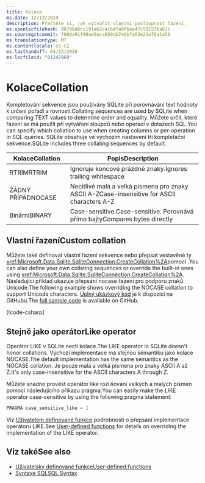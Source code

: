 ```yaml
---
title: Kolace
ms.date: 12/13/2019
description: Přečtěte si, jak vytvořit vlastní posloupnost řazení.
ms.openlocfilehash: 9879846cc191a62c4cb47a0fbaa47c59153ba61c
ms.sourcegitcommit: 7980a91f90ae5eca859db7e6bfa03e23e76a1a50
ms.translationtype: MT
ms.contentlocale: cs-CZ
ms.lasthandoff: 04/13/2020
ms.locfileid: "81242969"
---
```

# <a name="collation"></a><span data-ttu-id="224ef-103">Kolace</span><span class="sxs-lookup"><span data-stu-id="224ef-103">Collation</span></span>

<span data-ttu-id="224ef-104">Kompletování sekvence jsou používány SQLite při porovnávání text hodnoty k určení pořadí a rovnosti.</span><span class="sxs-lookup"><span data-stu-id="224ef-104">Collating sequences are used by SQLite when comparing TEXT values to determine order and equality.</span></span> <span data-ttu-id="224ef-105">Můžete určit, které řazení se má použít při vytváření sloupců nebo operací v dotazech SQL.</span><span class="sxs-lookup"><span data-stu-id="224ef-105">You can specify which collation to use when creating columns or per-operation in SQL queries.</span></span> <span data-ttu-id="224ef-106">SQLite obsahuje ve výchozím nastavení tři kompletační sekvence.</span><span class="sxs-lookup"><span data-stu-id="224ef-106">SQLite includes three collating sequences by default.</span></span>

| <span data-ttu-id="224ef-107">Kolace</span><span class="sxs-lookup"><span data-stu-id="224ef-107">Collation</span></span> | <span data-ttu-id="224ef-108">Popis</span><span class="sxs-lookup"><span data-stu-id="224ef-108">Description</span></span>                               |
| --------- | ----------------------------------------- |
| <span data-ttu-id="224ef-109">RTRIM</span><span class="sxs-lookup"><span data-stu-id="224ef-109">RTRIM</span></span>     | <span data-ttu-id="224ef-110">Ignoruje koncové prázdné znaky.</span><span class="sxs-lookup"><span data-stu-id="224ef-110">Ignores trailing whitespace</span></span>               |
| <span data-ttu-id="224ef-111">ŽÁDNÝ PŘÍPAD</span><span class="sxs-lookup"><span data-stu-id="224ef-111">NOCASE</span></span>    | <span data-ttu-id="224ef-112">Necitlivé malá a velká písmena pro znaky ASCII A-Z</span><span class="sxs-lookup"><span data-stu-id="224ef-112">Case-insensitive for ASCII characters A-Z</span></span> |
| <span data-ttu-id="224ef-113">Binární</span><span class="sxs-lookup"><span data-stu-id="224ef-113">BINARY</span></span>    | <span data-ttu-id="224ef-114">Case-sensitive.</span><span class="sxs-lookup"><span data-stu-id="224ef-114">Case-sensitive.</span></span> <span data-ttu-id="224ef-115">Porovnává přímo bajty</span><span class="sxs-lookup"><span data-stu-id="224ef-115">Compares bytes directly</span></span>   |

## <a name="custom-collation"></a><span data-ttu-id="224ef-116">Vlastní řazení</span><span class="sxs-lookup"><span data-stu-id="224ef-116">Custom collation</span></span>

<span data-ttu-id="224ef-117">Můžete také definovat vlastní řazení sekvence nebo přepsat vestavěné ty <xref:Microsoft.Data.Sqlite.SqliteConnection.CreateCollation%2A>pomocí .</span><span class="sxs-lookup"><span data-stu-id="224ef-117">You can also define your own collating sequences or override the built-in ones using <xref:Microsoft.Data.Sqlite.SqliteConnection.CreateCollation%2A>.</span></span> <span data-ttu-id="224ef-118">Následující příklad ukazuje přepsání nocase řazení pro podporu znaků Unicode.</span><span class="sxs-lookup"><span data-stu-id="224ef-118">The following example shows overriding the NOCASE collation to support Unicode characters.</span></span> <span data-ttu-id="224ef-119">[Úplný ukázkový kód](https://github.com/dotnet/docs/blob/master/samples/snippets/standard/data/sqlite/CollationSample/Program.cs) je k dispozici na GitHubu.</span><span class="sxs-lookup"><span data-stu-id="224ef-119">The [full sample code](https://github.com/dotnet/docs/blob/master/samples/snippets/standard/data/sqlite/CollationSample/Program.cs) is available on GitHub.</span></span>

[!code-csharp[](../../../../samples/snippets/standard/data/sqlite/CollationSample/Program.cs?name=snippet_Collation)]

## <a name="like-operator"></a><span data-ttu-id="224ef-120">Stejně jako operátor</span><span class="sxs-lookup"><span data-stu-id="224ef-120">Like operator</span></span>

<span data-ttu-id="224ef-121">Operátor LIKE v SQLite nectí kolace.</span><span class="sxs-lookup"><span data-stu-id="224ef-121">The LIKE operator in SQLite doesn't honor collations.</span></span> <span data-ttu-id="224ef-122">Výchozí implementace má stejnou sémantiku jako kolace NOCASE.</span><span class="sxs-lookup"><span data-stu-id="224ef-122">The default implementation has the same semantics as the NOCASE collation.</span></span> <span data-ttu-id="224ef-123">Je pouze malá a velká písmena pro znaky ASCII A až Z.</span><span class="sxs-lookup"><span data-stu-id="224ef-123">It's only case-insensitive for the ASCII characters A through Z.</span></span>

<span data-ttu-id="224ef-124">Můžete snadno provést operátor like rozlišování velkých a malých písmen pomocí následujícího příkazu pragma:</span><span class="sxs-lookup"><span data-stu-id="224ef-124">You can easily make the LIKE operator case-sensitive by using the following pragma statement:</span></span>

```sql
PRAGMA case_sensitive_like = 1
```

<span data-ttu-id="224ef-125">Viz [Uživatelem definované funkce](user-defined-functions.md) podrobnosti o přepsání implementace operátoru LIKE.</span><span class="sxs-lookup"><span data-stu-id="224ef-125">See [User-defined functions](user-defined-functions.md) for details on overriding the implementation of the LIKE operator.</span></span>

## <a name="see-also"></a><span data-ttu-id="224ef-126">Viz také</span><span class="sxs-lookup"><span data-stu-id="224ef-126">See also</span></span>

* [<span data-ttu-id="224ef-127">Uživatelsky definované funkce</span><span class="sxs-lookup"><span data-stu-id="224ef-127">User-defined functions</span></span>](user-defined-functions.md)
* [<span data-ttu-id="224ef-128">Syntaxe SQL</span><span class="sxs-lookup"><span data-stu-id="224ef-128">SQL Syntax</span></span>](https://www.sqlite.org/lang.html)
